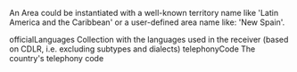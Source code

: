 An Area could be instantiated with a well-known territory name like 'Latin America and the Caribbean' or a user-defined area name like: 'New Spain'.

officialLanguages	<Collection>				Collection with the languages used in the receiver (based on CDLR, i.e. excluding subtypes and dialects)
telephonyCode		<SmallInteger>			The country's telephony code
